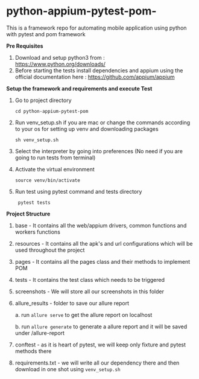 # python-appium-pytest-pom-
This is a framework repo for automating mobile application using python with pytest and pom framework

**Pre Requisites**
1. Download and setup python3 from : https://www.python.org/downloads/
2. Before starting the tests install dependencies and appium using the official documentation here : https://github.com/appium/appium

**Setup the framework and requirements and execute Test**
1. Go to project directory 

    `cd python-appium-pytest-pom`
2. Run venv_setup.sh if you are mac or change the commands according to your os for setting up venv and downloading packages
    
    `sh venv_setup.sh`

3. Select the interpreter by going into preferences (No need if you are going to run tests from terminal)
4. Activate the virtual environment 
    
    `source venv/bin/activate`
5. Run test using pytest command and tests directory

    ` pytest tests`

**Project Structure**
1. base - It contains all the web/appium drivers, common functions and workers functions
2. resources - It contains all the apk's and url configurations which will be used throughout the project
3. pages - It contains all the pages class and their methods to implement POM
4. tests - It contains the test class which needs to be triggered
5. screenshots - We will store all our screenshots in this folder
6. allure_results - folder to save our allure report
    
    a. run `allure serve` to get the allure report on localhost
    
    b. run `allure generate` to generate a allure report and it will be saved under /allure-report

7. conftest - as it is heart of pytest, we will keep only fixture and pytest methods there
8. requirements.txt - we will write all our dependency there and then download in one shot using `venv_setup.sh`